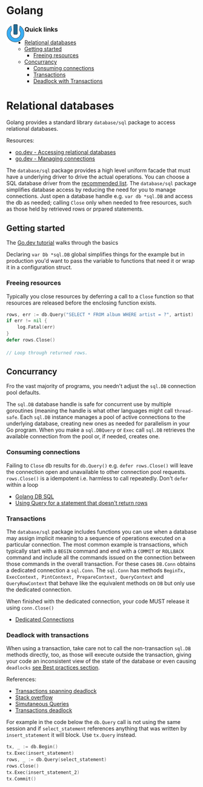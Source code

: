 # Golang
<img align="left" width="48" height="48" src="../../../data/images/logo_256x256.png">

### Quick links
* [Relational databases](#relational-databases)
  * [Getting started](#getting-started)
    * [Freeing resources](#freeing-resources)
  * [Concurrancy](#concurrancy)
    * [Consuming connections](#consuming-connections)
    * [Transactions](#transactions)
    * [Deadlock with Transactions](#deadlock-with-transactions)

# Relational databases
Golang provides a standard library `database/sql` package to access relational databases.

Resources:
* [oo.dev - Accessing relational databases](https://go.dev/doc/database/)
* [go.dev - Managing connections](https://go.dev/doc/database/manage-connections)

The `database/sql` package provides a high level uniform facade that must have a underlying driver to 
drive the actual operations. You can choose a SQL database driver from the
[recommended list](https://github.com/golang/go/wiki/SQLDrivers). The `database/sql` package 
simplifies database access by reducing the need for you to manage connections. Just open a database 
handle e.g. `var db *sql.DB` and access the db as needed; calling `Close` only when needed to free 
resources, such as those held by retrieved rows or prpared statements.

## Getting started
The [Go.dev tutorial](https://go.dev/doc/tutorial/database-access) walks through the basics

Declaring `var Db *sql.DB` global simplifies things for the example but in production you'd want to 
pass the variable to functions that need it or wrap it in a configuration struct.

### Freeing resources
Typically you close resources by deferring a call to a `Close` function so that resources are 
released before the enclosing function exists.
```go
rows, err := db.Query("SELECT * FROM album WHERE artist = ?", artist)
if err != nil {
    log.Fatal(err)
}
defer rows.Close()

// Loop through returned rows.
```

## Concurrancy
Fro the vast majority of programs, you needn't adjust the `sql.DB` connection pool defaults.

The `sql.DB` database handle is safe for concurrent use by multiple goroutines (meaning the handle is 
what other languages might call `thread-safe`. Each `sql.DB` instance manages a pool of active 
connections to the underlying database, creating new ones as needed for parallelism in your Go 
program. When you make a `sql.DBQuery` or `Exec` call `sql.DB` retrieves the available connection 
from the pool or, if needed, creates one.

### Consuming connections
Failing to `Close` db results for `db.Query()` e.g. `defer rows.Close()` will leave the connection 
open and unavailable to other connection pool requests. `rows.Close()` is a idempotent i.e. harmless 
to call repeatedly. Don't `defer` within a loop

* [Golang DB SQL](https://medium.com/remotepanda-blog/golang-database-sql-chapter-9-540782555838)
* [Using Query for a statement that doesn't return rows](http://go-database-sql.org/surprises.html)

### Transactions
The `database/sql` package includes functions you can use when a database may assign implicit meaning 
to a sequence of operations executed on a particular connection. The most common example is 
transactions, which typically start with a `BEGIN` command and end with a `COMMIT` or `ROLLBACK` 
command and include all the commands issued on the connection between those commands in the overall 
transaction. For these cases `DB.Conn` obtains a dedicated connection a `sql.Conn`. The `sql.Conn` 
has methods `BeginTx, ExecContext, PintContext, PrepareContext, QueryContext` and `QueryRowContext` 
that behave like the equivalent methods on `DB` but only use the dedicated connection.

When finished with the dedicated connection, your code MUST release it using `conn.Close()`

* [Dedicated Connections](https://go.dev/doc/database/manage-connections#dedicated_connections)

### Deadlock with transactions
When using a transaction, take care not to call the non-transaction `sql.DB` methods directly, too, 
as those will execute outside the transaction, giving your code an inconsistent view of the state of 
the database or even causing `deadlocks` [see Best practices section](https://go.dev/doc/database/execute-transactions).

References:
* [Transactions spanning deadlock](https://github.com/golang/go/issues/3857)
* [Stack overflow](https://stackoverflow.com/questions/37769338/dead-lock-in-golang-database-sql)
* [Simutaneous Queries](https://go.googlesource.com/go/+/86743e7d8652c316b5f77a84ffc83244ee10a41b/src/database/sql/sql_test.go#1982)
* [Transactions deadlock](https://go.googlesource.com/go/+/86743e7d8652c316b5f77a84ffc83244ee10a41b/src/database/sql/sql_test.go#2836)

For example in the code below the `db.Query` call is not using the same session and if `select_statement`
references anything that was written by `insert_statement` it will block. Use `tx.Query` instead.
```go
tx, _ := db.Begin()
tx.Exec(insert_statement)
rows, _ := db.Query(select_statement)
rows.Close()
tx.Exec(insert_statement_2)
tx.Commit()
```

<!-- 
vim: ts=2:sw=2:sts=2
-->
